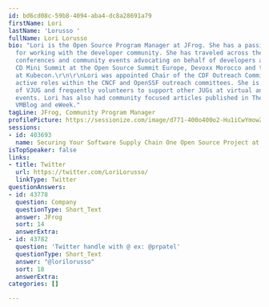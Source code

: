 ```yaml
---
id: bd6cd08c-59b8-4094-aba4-dc8a28691a79
firstName: Lori
lastName: 'Lorusso '
fullName: Lori Lorusso
bio: "Lori is the Open Source Program Manager at JFrog. She has a passion and enthusiasm
  for working with the developer community. She has traveled across the globe attending
  conferences and community events advocating on behalf of developers and spoke at
  CD Mini Summit at the Open Source Summit Europe, Devoxx Morocco and the CD Summit
  at Kubecon.\r\n\r\nLori was appointed Chair of the CDF Outreach Committee and has
  active roles within the CNCF and OpenSSF outreach committees. She is a co-organizer
  of VJUG and frequently volunteers to support other JUGs at virtual and in person
  events. Lori has also had community focused articles published in The New Stack,
  VMBlog and eWeek."
tagLine: JFrog, Community Program Manager
profilePicture: https://sessionize.com/image/d771-400o400o2-Hu1iCwYmowZhPMU1BpuPtA.jpg
sessions:
- id: 403693
  name: Securing Your Software Supply Chain One Open Source Project at a Time
isTopSpeaker: false
links:
- title: Twitter
  url: https://twitter.com/LoriLorusso/
  linkType: Twitter
questionAnswers:
- id: 43778
  question: Company
  questionType: Short_Text
  answer: JFrog
  sort: 14
  answerExtra: 
- id: 43782
  question: 'Twitter handle with @ ex: @prpatel'
  questionType: Short_Text
  answer: "@lorilorusso"
  sort: 18
  answerExtra: 
categories: []

---
```

